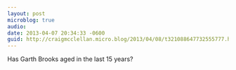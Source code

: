 ```yaml
---
layout: post
microblog: true
audio: 
date: 2013-04-07 20:34:33 -0600
guid: http://craigmcclellan.micro.blog/2013/04/08/t321088647732555777.html
---
```

Has Garth Brooks aged in the last 15 years?
